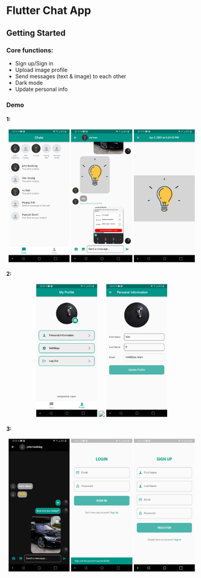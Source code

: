 # Flutter Chat App

## Getting Started

### Core functions:
 - Sign up/Sign in  
 - Upload image profile
 - Send messages (text & image) to each other
 - Dark mode
 - Update personal info


### Demo

#### 1:
<p align="center" width="100%">
    <img src="demo/Screenshot_20230430-201936.png" width="32%"/>
    <img src="demo/Screenshot_20230430-201948.png" width="32%"/>
    <img src="demo/Screenshot_20230430-201951.png" width="32%"/>
</p>

#### 2:
<p align="center" width="100%">
    <img src="demo/Screenshot_20230430-202008.png" width="32%"/>
    <img src="demo/Screenshot_20230430-202013.png width="32%"/>
    <img src="demo/Screenshot_20230430-202020.png" width="32%"/>
</p>

#### 3:
<p align="center" width="100%">
    <img src="demo/Screenshot_20230430-202039.png" width="32%"/>
    <img src="demo/Screenshot_20230430-202139.png" width="32%"/>
    <img src="demo/Screenshot_20230430-202146.png" width="32%"/>
</p>


